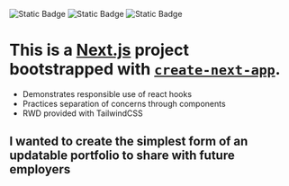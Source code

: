 ![Static Badge](https://img.shields.io/badge/Final_Project-red?link=https://enjoiy.vercel.app) ![Static Badge](https://img.shields.io/badge/localhost-Apache-%23ff9933?style=flat-square&link=https://enjoiy.vercel.app) ![Static Badge](https://img.shields.io/badge/ReactJS/NextJS-blue?link=https://enjoiy.vercel.app)
# This is a [Next.js](https://nextjs.org/) project bootstrapped with [`create-next-app`](https://github.com/vercel/next.js/tree/canary/packages/create-next-app).
* Demonstrates responsible use of react hooks
* Practices separation of concerns through components
* RWD provided with TailwindCSS
## I wanted to create the simplest form of an updatable portfolio to share with future employers
